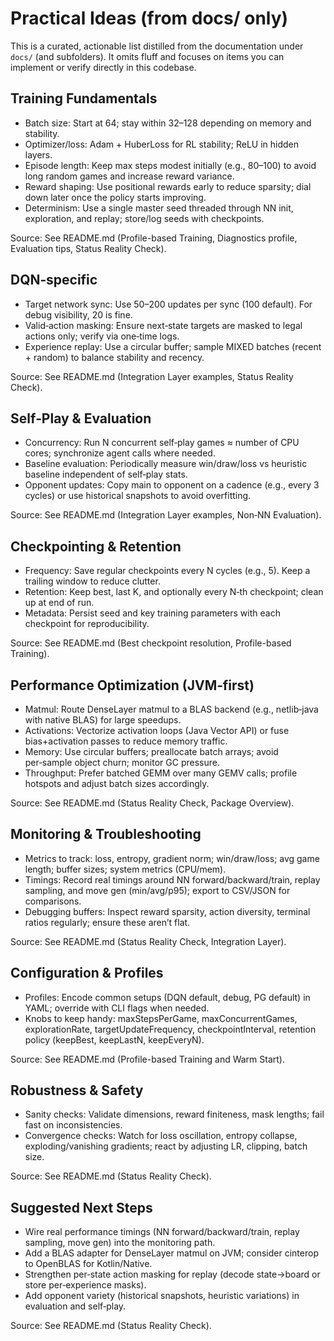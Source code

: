 # Practical Ideas (from docs/ only)

This is a curated, actionable list distilled from the documentation under `docs/` (and subfolders). It omits fluff and focuses on items you can implement or verify directly in this codebase.

## Training Fundamentals
- Batch size: Start at 64; stay within 32–128 depending on memory and stability.
- Optimizer/loss: Adam + HuberLoss for RL stability; ReLU in hidden layers.
- Episode length: Keep max steps modest initially (e.g., 80–100) to avoid long random games and increase reward variance.
- Reward shaping: Use positional rewards early to reduce sparsity; dial down later once the policy starts improving.
- Determinism: Use a single master seed threaded through NN init, exploration, and replay; store/log seeds with checkpoints.

Source: See README.md (Profile-based Training, Diagnostics profile, Evaluation tips, Status Reality Check).

## DQN‑specific
- Target network sync: Use 50–200 updates per sync (100 default). For debug visibility, 20 is fine.
- Valid‑action masking: Ensure next‑state targets are masked to legal actions only; verify via one‑time logs.
- Experience replay: Use a circular buffer; sample MIXED batches (recent + random) to balance stability and recency.

Source: See README.md (Integration Layer examples, Status Reality Check).

## Self‑Play & Evaluation
- Concurrency: Run N concurrent self‑play games ≈ number of CPU cores; synchronize agent calls where needed.
- Baseline evaluation: Periodically measure win/draw/loss vs heuristic baseline independent of self‑play stats.
- Opponent updates: Copy main to opponent on a cadence (e.g., every 3 cycles) or use historical snapshots to avoid overfitting.

Source: See README.md (Integration Layer examples, Non‑NN Evaluation).

## Checkpointing & Retention
- Frequency: Save regular checkpoints every N cycles (e.g., 5). Keep a trailing window to reduce clutter.
- Retention: Keep best, last K, and optionally every N‑th checkpoint; clean up at end of run.
- Metadata: Persist seed and key training parameters with each checkpoint for reproducibility.

Source: See README.md (Best checkpoint resolution, Profile-based Training).

## Performance Optimization (JVM‑first)
- Matmul: Route DenseLayer matmul to a BLAS backend (e.g., netlib‑java with native BLAS) for large speedups.
- Activations: Vectorize activation loops (Java Vector API) or fuse bias+activation passes to reduce memory traffic.
- Memory: Use circular buffers; preallocate batch arrays; avoid per‑sample object churn; monitor GC pressure.
- Throughput: Prefer batched GEMM over many GEMV calls; profile hotspots and adjust batch sizes accordingly.

Source: See README.md (Status Reality Check, Package Overview).

## Monitoring & Troubleshooting
- Metrics to track: loss, entropy, gradient norm; win/draw/loss; avg game length; buffer sizes; system metrics (CPU/mem).
- Timings: Record real timings around NN forward/backward/train, replay sampling, and move gen (min/avg/p95); export to CSV/JSON for comparisons.
- Debugging buffers: Inspect reward sparsity, action diversity, terminal ratios regularly; ensure these aren’t flat.

Source: See README.md (Status Reality Check, Integration Layer).

## Configuration & Profiles
- Profiles: Encode common setups (DQN default, debug, PG default) in YAML; override with CLI flags when needed.
- Knobs to keep handy: maxStepsPerGame, maxConcurrentGames, explorationRate, targetUpdateFrequency, checkpointInterval, retention policy (keepBest, keepLastN, keepEveryN).

Source: See README.md (Profile-based Training and Warm Start).

## Robustness & Safety
- Sanity checks: Validate dimensions, reward finiteness, mask lengths; fail fast on inconsistencies.
- Convergence checks: Watch for loss oscillation, entropy collapse, exploding/vanishing gradients; react by adjusting LR, clipping, batch size.

Source: See README.md (Status Reality Check).

## Suggested Next Steps
- Wire real performance timings (NN forward/backward/train, replay sampling, move gen) into the monitoring path.
- Add a BLAS adapter for DenseLayer matmul on JVM; consider cinterop to OpenBLAS for Kotlin/Native.
- Strengthen per‑state action masking for replay (decode state→board or store per‑experience masks).
- Add opponent variety (historical snapshots, heuristic variations) in evaluation and self‑play.

Source: See README.md (Status Reality Check).
